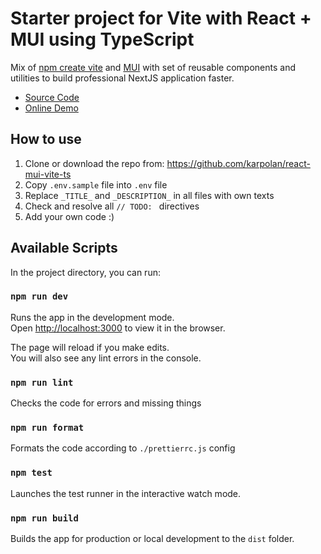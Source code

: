 # Starter project for Vite with React + MUI using TypeScript

Mix of [npm create vite](https://vitejs.dev/guide/) and [MUI](https://mui.com) with set of reusable components and utilities to build professional NextJS application faster.

- [Source Code](https://github.com/karpolan/react-mui-vite-ts)
- [Online Demo](https://react-mui-vite-ts.vercel.app)

## How to use

1. Clone or download the repo from: https://github.com/karpolan/react-mui-vite-ts
2. Copy `.env.sample` file into `.env` file
3. Replace `_TITLE_` and `_DESCRIPTION_` in all files with own texts
4. Check and resolve all `// TODO: ` directives
5. Add your own code :)

## Available Scripts

In the project directory, you can run:

### `npm run dev`

Runs the app in the development mode.<br />
Open [http://localhost:3000](http://localhost:3000) to view it in the browser.

The page will reload if you make edits.<br />
You will also see any lint errors in the console.

### `npm run lint`

Checks the code for errors and missing things

### `npm run format`

Formats the code according to `./prettierrc.js` config

### `npm test`

Launches the test runner in the interactive watch mode.<br />

### `npm run build`

Builds the app for production or local development to the `dist` folder.<br />
